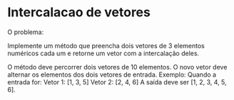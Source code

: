 # Intercalacao de vetores
O problema:

Implemente um método que preencha dois vetores de 3 elementos numéricos cada um e retorne um vetor com a intercalação deles.

O método deve percorrer dois vetores de 10 elementos.
O novo vetor deve alternar os elementos dos dois vetores de entrada.
Exemplo:
Quando a entrada for:
Vetor 1: [1, 3, 5]
Vetor 2: [2, 4, 6]
A saída deve ser [1, 2, 3, 4, 5, 6].

